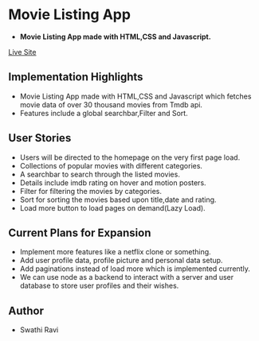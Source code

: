 # Movie Listing App

- **Movie Listing App made with HTML,CSS and Javascript.**

[Live Site](https://app.netlify.com/sites/movieposter-listing-app/overview)

## Implementation Highlights

- Movie Listing App made with HTML,CSS and Javascript which fetches movie data of over 30 thousand movies from Tmdb api. 
- Features include a global searchbar,Filter and Sort. 

## User Stories
- Users will be directed to the homepage on the very first page load.
- Collections of popular movies with different categories.
- A searchbar to search through the listed movies.
- Details include imdb rating on hover and motion posters.
- Filter for filtering the movies by categories.
- Sort for sorting the movies based upon title,date and rating.
- Load more button to load pages on demand(Lazy Load).

## Current Plans for Expansion
- Implement more features like a netflix clone or something.
- Add user profile data, profile picture and personal data setup.
- Add paginations instead of load more which is implemented currently.
- We can use node as a backend to interact with a server and user database to store user profiles and their wishes.

## Author
- Swathi Ravi
